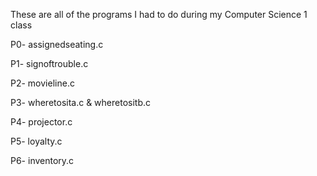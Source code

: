 These are all of the programs I had to do during my Computer Science 1 class

P0- assignedseating.c

P1- signoftrouble.c

P2- movieline.c

P3- wheretosita.c & wheretositb.c

P4- projector.c

P5- loyalty.c

P6- inventory.c
